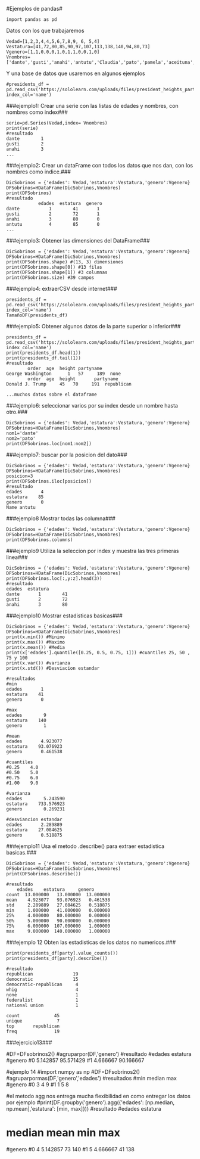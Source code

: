 #Ejemplos de pandas#

    import pandas as pd

Datos con los que trabajaremos

    Vedad=[1,2,3,4,4,5,6,7,8,9, 6, 5,4]
    Vestatura=[41,72,80,85,90,97,107,113,138,140,94,80,73]
    Vgenero=[1,1,0,0,0,1,0,1,1,0,0,1,0]
    Vnombres=['dante','gusti','anahi','antutu','Claudia','pato','pamela','aceituna','pedro','rabito','javiera','cristobal','soraya']

Y una base de datos que usaremos en algunos ejemplos

    #presidents_df = pd.read_csv('https://sololearn.com/uploads/files/president_heights_party.csv', index_col='name')


###ejemplo1: Crear una serie con las listas de edades y nombres, con nombres como index###
    
    serie=pd.Series(Vedad,index= Vnombres)
    print(serie)
    #resultado
    dante        1
    gusti        2
    anahi        3
    ...


###ejemplo2: Crear un dataFrame con todos los datos que nos dan, con los nombres como indice.###

    DicSobrinos = {'edades': Vedad,'estatura':Vestatura,'genero':Vgenero}
    DFSobrinos=HDataFrame(DicSobrinos,Vnombres)
    print(DFSobrinos)
    #resultado
                edades  estatura  genero
    dante           1        41       1
    gusti           2        72       1
    anahi           3        80       0
    antutu          4        85       0
    ...


###ejemplo3: Obtener las dimensiones del DataFrame###

	DicSobrinos = {'edades': Vedad,'estatura':Vestatura,'genero':Vgenero}
	DFSobrinos=HDataFrame(DicSobrinos,Vnombres)
	print(DFSobrinos.shape) #(13, 3) dimensiones
	print(DFSobrinos.shape[0]) #13 filas
	print(DFSobrinos.shape[1]) #3 columnas
	print(DFSobrinos.size) #39 campos


###ejemplo4: extraerCSV desde internet###

	presidents_df = pd.read_csv('https://sololearn.com/uploads/files/president_heights_party.csv', index_col='name')
	TamañoDF(presidents_df)


###ejemplo5: Obtener algunos datos de la parte superior o inferior###

	presidents_df = pd.read_csv('https://sololearn.com/uploads/files/president_heights_party.csv', index_col='name')
	print(presidents_df.head(1))
	print(presidents_df.tail(1))
	#resultado
			order  age  height partyname
	George Washington      1   57     189  none
			order  age  height       partyname
	Donald J. Trump     45   70     191  republican

	...muchos datos sobre el dataframe

###ejemplo6: seleccionar varios por su index desde un nombre hasta otro.###

	DicSobrinos = {'edades': Vedad,'estatura':Vestatura,'genero':Vgenero}
	DFSobrinos=HDataFrame(DicSobrinos,Vnombres)
	nom1='dante'
	nom2='pato'
	print(DFSobrinos.loc[nom1:nom2])

###ejemplo7: buscar por la posicion del dato###

	DicSobrinos = {'edades': Vedad,'estatura':Vestatura,'genero':Vgenero}
	DFSobrinos=HDataFrame(DicSobrinos,Vnombres)
	posicion=3
	print(DFSobrinos.iloc[posicion])
	#resultado
	edades       4
	estatura    85
	genero       0
	Name antutu

###ejemplo8 Mostrar todas las columna###

	DicSobrinos = {'edades': Vedad,'estatura':Vestatura,'genero':Vgenero}
	DFSobrinos=HDataFrame(DicSobrinos,Vnombres)
	print(DFSobrinos.columns)


###ejemplo9 Utiliza la seleccion por index y muestra las tres primeras linea###

	DicSobrinos = {'edades': Vedad,'estatura':Vestatura,'genero':Vgenero}
	DFSobrinos=HDataFrame(DicSobrinos,Vnombres)
	print(DFSobrinos.loc[:,y:z].head(3))
	#resultado
	edades  estatura
	dante       1        41
	gusti       2        72
	anahi       3        80

###ejemplo10 Mostrar estadisticas basicas###

	DicSobrinos = {'edades': Vedad,'estatura':Vestatura,'genero':Vgenero}
	DFSobrinos=HDataFrame(DicSobrinos,Vnombres)
	print(x.min()) #Minimo
	print(x.max()) #Maximo
	print(x.mean()) #Media
	print(x['edades'].quantile([0.25, 0.5, 0.75, 1])) #cuantiles 25, 50 , 75 y 100
	print(x.var()) #varianza
	print(x.std()) #Desviacion estandar
	
	#resultados
	#min
	edades       1
	estatura    41
	genero       0

	#max
	edades        9
	estatura    140
	genero        1

	#mean
	edades       4.923077
	estatura    93.076923
	genero       0.461538

	#cuantiles
	#0.25    4.0
	#0.50    5.0
	#0.75    6.0
	#1.00    9.0

	#varianza
	edades        5.243590
	estatura    733.576923
	genero        0.269231

	#desviancion estandar
	edades       2.289889
	estatura    27.084625
	genero       0.518875



###ejemplo11 Usa el metodo .describe() para extraer estadistica basicas.###

	DicSobrinos = {'edades': Vedad,'estatura':Vestatura,'genero':Vgenero}
	DFSobrinos=HDataFrame(DicSobrinos,Vnombres)
	print(DFSobrinos.describe())
	
	#resultado
		edades    estatura     genero
	count  13.000000   13.000000  13.000000
	mean    4.923077   93.076923   0.461538
	std     2.289889   27.084625   0.518875
	min     1.000000   41.000000   0.000000
	25%     4.000000   80.000000   0.000000
	50%     5.000000   90.000000   0.000000
	75%     6.000000  107.000000   1.000000
	max     9.000000  140.000000   1.000000

###ejemplo 12 Obten las estadisticas de los datos no numericos.###

	print(presidents_df[party].value_counts())
	print(presidents_df[party].describe())

	#resultado
	republican               19
	democratic               15
	democratic-republican     4
	whig                      4
	none                      1
	federalist                1
	national union            1

	count             45
	unique             7
	top       republican
	freq              19

###ejercicio13###

#DF=DFsobrinos2()
#agruparpor(DF,'genero')
#resultado
			#edades   estatura
#genero
#0       5.142857  95.571429
#1       4.666667  90.166667

#ejemplo 14
#import numpy as np
#DF=DFsobrinos2()
#agruparpormas(DF,'genero','edades')
#resultados
		#min  median  max
#genero
#0         3       4    9
#1         1       5    8

#el metodo agg nos entrega mucha flexibilidad en como entregar los datos por ejemplo
#print(DF.groupby('genero').agg({'edades': [np.median, np.mean],'estatura':    [min, max]}))
#resultado
		#edades           estatura
#       median      mean      min  max
#genero
#0           4  		5.142857       73  140
#1           5  		4.666667       41  138
